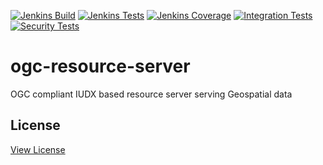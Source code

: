 [![Jenkins Build](https://img.shields.io/jenkins/build?jobUrl=https%3A%2F%2Fjenkins.iudx.io%2Fjob%2Fogc%2520resource-server%2520(master)%2520pipeline%2F)](https://jenkins.iudx.io/job/ogc%20resource-server%20(master)%20pipeline/lastBuild)
[![Jenkins Tests](https://img.shields.io/jenkins/tests?jobUrl=https%3A%2F%2Fjenkins.iudx.io%2Fjob%2Fogc%2520resource-server%2520(master)%2520pipeline%2F)](https://jenkins.iudx.io/job/ogc%20resource-server%20(master)%20pipeline/50/testReport/)
[![Jenkins Coverage](https://img.shields.io/jenkins/coverage/jacoco?jobUrl=https%3A%2F%2Fjenkins.iudx.io%2Fjob%2Fogc%2520resource-server%2520(master)%2520pipeline%2FlastBuild%2Fjacoco%2F)](https://jenkins.iudx.io/job/ogc%20resource-server%20(master)%20pipeline/lastBuild/jacoco/)
[![Integration Tests](https://img.shields.io/jenkins/build?jobUrl=https%3A%2F%2Fjenkins.iudx.io%2Fjob%2Fogc%2520resource-server%2520%28master%29%2520pipeline%2F&label=integration%20tests)](https://jenkins.iudx.io/job/ogc%20resource-server%20(master)%20pipeline/lastBuild/Integration_20Test_20Report/)
[![Security Tests](https://img.shields.io/jenkins/build?jobUrl=https%3A%2F%2Fjenkins.iudx.io%2Fjob%2Fogc%2520resource-server%2520%28master%29%2520pipeline%2F&label=security%20tests)](https://jenkins.iudx.io/job/ogc%20resource-server%20(master)%20pipeline/lastBuild/zap/)

# ogc-resource-server
OGC compliant IUDX based resource server serving Geospatial data


## License
[View License](./LICENSE)


